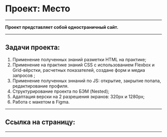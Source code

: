 # Проект: Место
____________
**Проект представляет собой одностраничный сайт.**
_______
## Задачи проекта:
1. Применение полученных знаний разметки HTML на практике;
2. Применение на практике знаний CSS с использованием Flexbox и Grid-вёрстки, расчетных показателей, создане форм и медиа запросов ; 
3. Применение полученных зннаний по JS: открытие, закрытие попапа, редактирование профиля.
4. Структурирование проекта по БЭМ (Nested);
5. Адаптация верски на 2 разрешения экранов: 320px и 1280px;
6. Работа с макетом в Figma.

_____

## Ссылка на страницу:

________